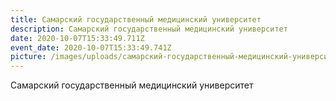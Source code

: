 ```yaml
---
title: Самарский государственный медицинский университет
description: Самарский государственный медицинский университет
date: 2020-10-07T15:33:49.711Z
event_date: 2020-10-07T15:33:49.741Z
picture: /images/uploads/самарский-государственный-медицинский-университет.jpg
---
```

Самарский государственный медицинский университет